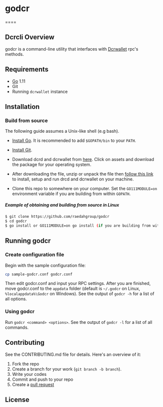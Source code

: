 # godcr
====

## Dcrcli Overview 

godcr is a command-line utility that interfaces with [Dcrwallet](https://github.com/decred/dcrwallet) rpc's methods.

## Requirements 
* [Go](http://golang.org) 1.11 
* Git
* Running `dcrwallet` instance 

## Installation 

### Build from source

The following guide assumes a Unix-like shell (e.g bash).

* [Install Go](http://golang.org/doc/install).
It is recommended to add `$GOPATH/bin` to your `PATH`.

* [Install Git](https://git-scm.com).

* Download dcrd and dcrwallet from [here](https://github.com/decred/decred-binaries/releases).
Click on assets and download the package for your operating system.

* After downloading the file, unzip or unpack the file then [follow this link](https://docs.decred.org/wallets/cli/cli-installation/)
 to install, setup and run drcd and dcrwallet on your machine.

* Clone this repo to somewhere on your computer. Set the `GO111MODULE=on` environment variable if you are building from within `GOPATH`.

##### Example of obtaining and building from source in Linux 
```bash 
$ git clone https://github.com/raedahgroup/godcr
$ cd godcr
$ go install or GO111MODULE=on go install (if you are building from within `GOPATH`)
```

## Running godcr 

### Create configuration file 

Begin with the sample configuration file:

```bash 
cp sample-godcr.conf godcr.conf 
``` 

Then edit godcr.conf and input your RPC settings. After you are finished, move godcr.conf to the `appdata` folder (default is `~/.godcr` on Linux, `%localappdata%\Godcr` on Windows). See the output of `godcr -h` for a list of all options.

### Using godcr

Run `godcr <command> <options>`. See the output of `godcr -l` for a list of all commands.

## Contributing 

See the CONTRIBUTING.md file for details. Here's an overview of it: 

1. Fork the repo
1. Create a branch for your work (`git branch -b branch`).
3. Write your codes 
4. Commit and push to your repo
5. Create a [pull request](https://github.com/raedahgroup/godcr)

## License
